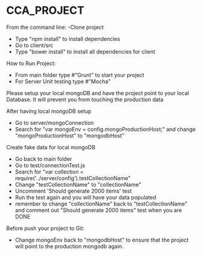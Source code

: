 # CCA_PROJECT
From the command line:
-Clone project
- Type "npm install" to install dependencies
- Go to client/src
- Type "bower install" to install all dependencies for client

How to Run Project:
- From main folder type #"Grunt" to start your project
- For Server Unit testing type #"Mocha"

Please setup your local mongoDB and have the project point to your local Database. It will prevent you from touching the production data

After having local mongoDB setup
- Go to server/mongoConnection
- Search for "var mongoEnv = config.mongoProductionHost;" and change "mongoProductionHost" to "mongodbHost"

Create fake data for local mongoDB
- Go back to main folder
- Go to test/connectionTest.js
- Search for "var collection = require('../server/config').testCollectionName"
- Change "testCollectionName" to "collectionName"
- Uncomment 'Should generate 2000 items' test
- Run the test again and you will have your data populated
- remember to change "collectionName" back to "testCollectionName" and comment out "Should generate 2000 items" test when you are DONE 

Before push your project to Git:
- Change mongoEnv back to "mongodbHost" to ensure that the project will point to the production mongodb again.
